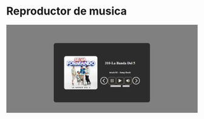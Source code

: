 <h1>Reproductor de musica</h1>
<div align="center"><img src="images/Reproductor musica.png" alt=""></div>